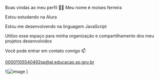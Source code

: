 Boas vindas ao meu perfil 💙💙
Meu nome é moises ferreira

Estou estudando na Alura

Estou me desenvolvendo na linguagem JavaScript

Utilizo esse espaço para minha organização e compartilhamento dos meu projetos desenvolvidos

Você pode entrar em contato comigo 📫

00001105540492sp@al.educacao.sp.gov.br

![![image](https://github.com/aluno2819/aluno2819/assets/172551104/d6ba3fc0-059f-46f8-8921-481a9c7a4532)
]

